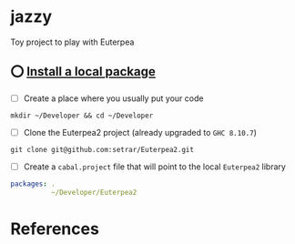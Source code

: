 # jazzy
Toy project to play with Euterpea

## :o: [Install a local package](https://stackoverflow.com/questions/63770578/how-do-you-get-cabal-to-install-a-local-package) 

- [ ] Create a place where you usually put your code

```
mkdir ~/Developer && cd ~/Developer
```

- [ ] Clone the Euterpea2 project (already upgraded to `GHC 8.10.7`)

```
git clone git@github.com:setrar/Euterpea2.git
```

- [ ] Create a `cabal.project` file that will point to the local `Euterpea2` library

```yaml
packages: .
          ~/Developer/Euterpea2
```

# References

